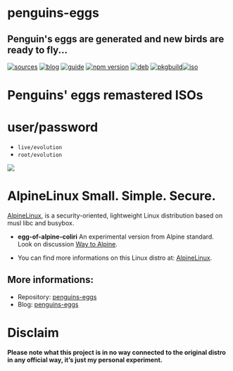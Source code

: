 penguins-eggs
=============

## Penguin&#39;s eggs are generated and new birds are ready to fly...
[![sources](https://img.shields.io/badge/github-sources-cyan)](https://github.com/pieroproietti/penguins-eggs)
[![blog](https://img.shields.io/badge/blog-penguin's%20eggs-cyan)](https://penguins-eggs.net)
[![guide](https://img.shields.io/badge/guide-penguin's%20eggs-cyan)](https://penguins-eggs.net/docs/Tutorial/eggs-users-guide)
[![npm version](https://img.shields.io/npm/v/penguins-eggs.svg)](https://npmjs.org/package/penguins-eggs)
[![deb](https://img.shields.io/badge/deb-packages-blue)](https://sourceforge.net/projects/penguins-eggs/files/DEBS)
[![pkgbuild](https://img.shields.io/badge/pkgbuild-packages-blue)](https://sourceforge.net/projects/penguins-eggs/files/PKGBUILD)[![iso](https://img.shields.io/badge/iso-images-cyan)](https://sourceforge.net/projects/penguins-eggs/files/ISOS)

# Penguins' eggs remastered ISOs

# user/password
* ```live/evolution```
* ```root/evolution```

![](https://alpinelinux.org/alpinelinux-logo.svg)

# AlpineLinux Small. Simple. Secure.

[AlpineLinux](https://alpinelinux.org/), is a security-oriented, lightweight Linux distribution based on musl libc and busybox.

* **egg-of-alpine-coliri** An experimental version from Alpine standard. Look on discussion [Way to Alpine](https://github.com/pieroproietti/penguins-eggs/discussions/377).

* You can find more informations on this Linux distro at: [AlpineLinux](https://alpinelinux.org/).

## More informations:

* Repository: [penguins-eggs](https://github.com/pieroproietti/penguins-eggs)
* Blog: [penguins-eggs](https://penguins-eggs.net)

# Disclaim

__Please note what this project is in no way connected to the original distro in any official way, it’s just my personal experiment.__
